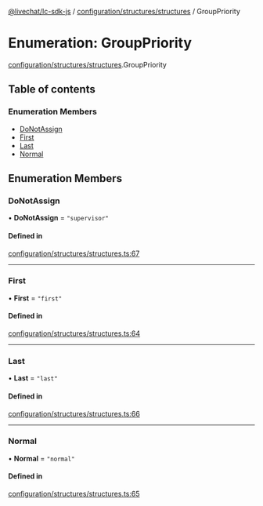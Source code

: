 [@livechat/lc-sdk-js](../README.md) / [configuration/structures/structures](../modules/configuration_structures_structures.md) / GroupPriority

# Enumeration: GroupPriority

[configuration/structures/structures](../modules/configuration_structures_structures.md).GroupPriority

## Table of contents

### Enumeration Members

- [DoNotAssign](configuration_structures_structures.GroupPriority.md#donotassign)
- [First](configuration_structures_structures.GroupPriority.md#first)
- [Last](configuration_structures_structures.GroupPriority.md#last)
- [Normal](configuration_structures_structures.GroupPriority.md#normal)

## Enumeration Members

### DoNotAssign

• **DoNotAssign** = ``"supervisor"``

#### Defined in

[configuration/structures/structures.ts:67](https://github.com/livechat/lc-sdk-js/blob/8462be9/src/configuration/structures/structures.ts#L67)

___

### First

• **First** = ``"first"``

#### Defined in

[configuration/structures/structures.ts:64](https://github.com/livechat/lc-sdk-js/blob/8462be9/src/configuration/structures/structures.ts#L64)

___

### Last

• **Last** = ``"last"``

#### Defined in

[configuration/structures/structures.ts:66](https://github.com/livechat/lc-sdk-js/blob/8462be9/src/configuration/structures/structures.ts#L66)

___

### Normal

• **Normal** = ``"normal"``

#### Defined in

[configuration/structures/structures.ts:65](https://github.com/livechat/lc-sdk-js/blob/8462be9/src/configuration/structures/structures.ts#L65)
